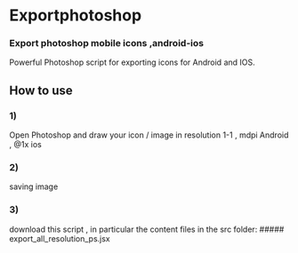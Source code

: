 # Exportphotoshop

### Export photoshop mobile icons ,android-ios

Powerful Photoshop script for exporting icons for Android and IOS.

## How to use

### 1)
Open Photoshop and draw your icon / image
in resolution 1-1 , mdpi Android , @1x ios

### 2) 
saving image

### 3)
download this script , in particular the content files in the src folder: ##### export_all_resolution_ps.jsx
